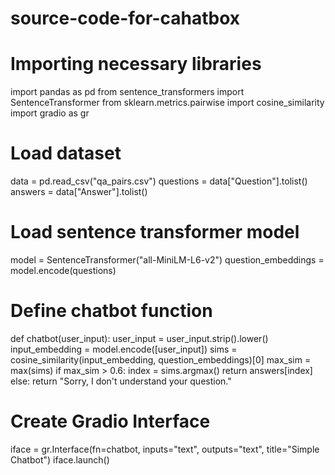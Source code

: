 # source-code-for-cahatbox
# Importing necessary libraries
import pandas as pd
from sentence_transformers import SentenceTransformer
from sklearn.metrics.pairwise import cosine_similarity
import gradio as gr

# Load dataset
data = pd.read_csv("qa_pairs.csv")
questions = data["Question"].tolist()
answers = data["Answer"].tolist()

# Load sentence transformer model
model = SentenceTransformer("all-MiniLM-L6-v2")
question_embeddings = model.encode(questions)

# Define chatbot function
def chatbot(user_input):
    user_input = user_input.strip().lower()
    input_embedding = model.encode([user_input])
    sims = cosine_similarity(input_embedding, question_embeddings)[0]
    max_sim = max(sims)
    if max_sim > 0.6:
        index = sims.argmax()
        return answers[index]
    else:
        return "Sorry, I don't understand your question."

# Create Gradio Interface
iface = gr.Interface(fn=chatbot, inputs="text", outputs="text", title="Simple Chatbot")
iface.launch()

